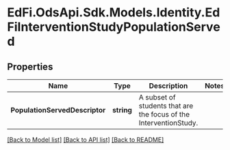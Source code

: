 # EdFi.OdsApi.Sdk.Models.Identity.EdFiInterventionStudyPopulationServed
## Properties

Name | Type | Description | Notes
------------ | ------------- | ------------- | -------------
**PopulationServedDescriptor** | **string** | A subset of students that are the focus of the InterventionStudy. | 

[[Back to Model list]](../README.md#documentation-for-models) [[Back to API list]](../README.md#documentation-for-api-endpoints) [[Back to README]](../README.md)

